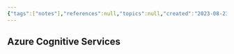 ```yaml
---
{"tags":["notes"],"references":null,"topics":null,"created":"2023-08-23","modified":"2023-08-29","dg-publish":true,"dg-path":"Azure Cognitive Services.md","permalink":"/azure-cognitive-services/","dgPassFrontmatter":true}
---
```



## Azure Cognitive Services
